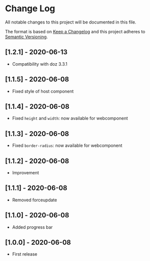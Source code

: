 # Change Log
All notable changes to this project will be documented in this file.

The format is based on [Keep a Changelog](http://keepachangelog.com/)
and this project adheres to [Semantic Versioning](http://semver.org/).

## [1.2.1] - 2020-06-13
- Compatibility with doz 3.3.1

## [1.1.5] - 2020-06-08
- Fixed style of host component

## [1.1.4] - 2020-06-08
- Fixed `height` and `width`: now available for webcomponent

## [1.1.3] - 2020-06-08
- Fixed `border-radius`: now available for webcomponent

## [1.1.2] - 2020-06-08
- Improvement

## [1.1.1] - 2020-06-08
- Removed forceupdate

## [1.1.0] - 2020-06-08
- Added progress bar

## [1.0.0] - 2020-06-08
- First release
